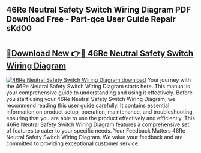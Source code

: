 ## 46Re Neutral Safety Switch Wiring Diagram PDF Download Free - Part-qce User Guide Repair sKd00

# <h2><a href="http://dfse70.blite.top/?on=46Re+Neutral+Safety+Switch+Wiring+Diagram">🔗Download New 👉🔴 46Re Neutral Safety Switch Wiring Diagram</a></h2>

[![46Re Neutral Safety Switch Wiring Diagram download](https://i.imgur.com/lujVjoI.png)](http://dfse70.blite.top/?on=46Re+Neutral+Safety+Switch+Wiring+Diagram)
Your journey with the 46Re Neutral Safety Switch Wiring Diagram starts here. This manual is your comprehensive guide to understanding and using it effectively. Before you start using your 46Re Neutral Safety Switch Wiring Diagram, we recommend reading this user guide carefully. It contains essential information on product setup, operation, maintenance, and troubleshooting, ensuring that you are able to use the product effectively and efficiently. This 46Re Neutral Safety Switch Wiring Diagram features a comprehensive set of features to cater to your specific needs. Your Feedback Matters 46Re Neutral Safety Switch Wiring Diagram. We value your feedback and are committed to providing exceptional customer service.
